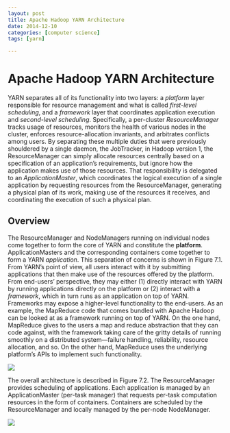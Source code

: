 ```yaml
---
layout: post
title: Apache Hadoop YARN Architecture
date: 2014-12-10
categories: [computer science]
tags: [yarn]

---
```


Apache Hadoop YARN Architecture 
===

YARN separates all of its functionality into two layers: a *platform* layer responsible for resource management and what is called *first-level scheduling*, and a *framework* layer that coordinates application execution and *second-level scheduling*. Specifically, a per-cluster *ResourceManager* tracks usage of resources, monitors the health of various nodes in the cluster, enforces resource-allocation invariants, and arbitrates conflicts among users. By separating these multiple duties that were previously shouldered by a single daemon, the JobTracker, in Hadoop version 1, the ResourceManager can simply allocate resources centrally based on a specification of an application’s requirements, but ignore how the application makes use of those resources. That responsibility is delegated to an *ApplicationMaster*, which coordinates the logical execution of a single application by requesting resources from the ResourceManager, generating a physical plan of its work, making use of the resources it receives, and coordinating the execution of such a physical plan.

## Overview

The ResourceManager and NodeManagers running on individual nodes come together to form the core of YARN and constitute the **platform**. ApplicationMasters and the corresponding containers come together to form a YARN *application*. This separation of concerns is shown in Figure 7.1. From YARN’s point of view, all users interact with it by submitting applications that then make use of the resources offered by the platform. From end-users’ perspective, they may either (1) directly interact with YARN by running applications directly on the platform or (2) interact with a *framework*, which in turn runs as an application on top of YARN. Frameworks may expose a higher-level functionality to the end-users. As an example, the MapReduce code that comes bundled with Apache Hadoop can be looked at as a framework running on top of YARN. On the one hand, MapReduce gives to the users a map and reduce abstraction that they can code against, with the framework taking care of the gritty details of running smoothly on a distributed system—failure handling, reliability, resource allocation, and so. On the other hand, MapReduce uses the underlying platform’s APIs to implement such functionality.

![](http://sungsoo.github.com/images/hadoop1-and-2.png)

The overall architecture is described in Figure 7.2. The ResourceManager provides scheduling of applications. Each application is managed by an ApplicationMaster (per-task manager) that requests per-task computation resources in the form of containers. Containers are scheduled by the ResourceManager and locally managed by the per-node NodeManager.

![](http://sungsoo.github.com/images/yarn-achitecture.png)


